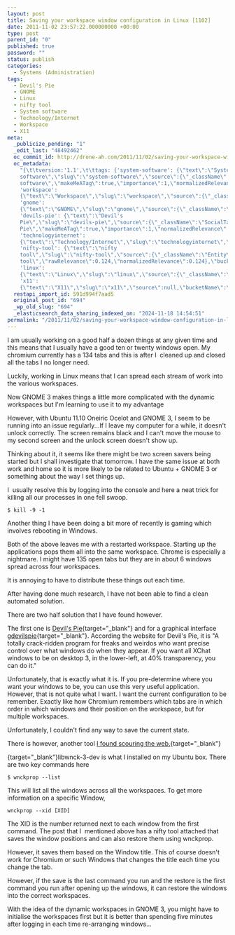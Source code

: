 ```yaml
---
layout: post
title: Saving your workspace window configuration in Linux [1102]
date: 2011-11-02 23:57:22.000000000 +00:00
type: post
parent_id: "0"
published: true
password: ""
status: publish
categories:
  - Systems (Administration)
tags:
  - Devil's Pie
  - GNOME
  - Linux
  - nifty tool
  - System software
  - Technology/Internet
  - Workspace
  - X11
meta:
  _publicize_pending: "1"
  _edit_last: "48492462"
  oc_commit_id: http://drone-ah.com/2011/11/02/saving-your-workspace-window-configuration-in-linux-1102/1320278245
  oc_metadata:
    "{\t\tversion:'1.1',\t\ttags: {'system-software': {\"text\":\"System
    software\",\"slug\":\"system-software\",\"source\":{\"_className\":\"SocialTag\",\"url\":\"http://d.opencalais.com/dochash-1/daa4fa61-efe7-3c32-944a-878150120340/SocialTag/2\",\"subjectURL\":null,\"type\":{\"_className\":\"ArtifactType\",\"url\":\"http://s.opencalais.com/1/type/tag/SocialTag\",\"name\":\"SocialTag\"},\"name\":\"System
    software\",\"makeMeATag\":true,\"importance\":1,\"normalizedRelevance\":1},\"bucketName\":\"current\",\"bucketPlacement\":\"auto\",\"_className\":\"Tag\"},
    'workspace':
    {\"text\":\"Workspace\",\"slug\":\"workspace\",\"source\":{\"_className\":\"SocialTag\",\"url\":\"http://d.opencalais.com/dochash-1/daa4fa61-efe7-3c32-944a-878150120340/SocialTag/6\",\"subjectURL\":null,\"type\":{\"_className\":\"ArtifactType\",\"url\":\"http://s.opencalais.com/1/type/tag/SocialTag\",\"name\":\"SocialTag\"},\"name\":\"Workspace\",\"makeMeATag\":true,\"importance\":1,\"normalizedRelevance\":1},\"bucketName\":\"current\",\"bucketPlacement\":\"auto\",\"_className\":\"Tag\"},
    'gnome':
    {\"text\":\"GNOME\",\"slug\":\"gnome\",\"source\":{\"_className\":\"SocialTag\",\"url\":\"http://d.opencalais.com/dochash-1/daa4fa61-efe7-3c32-944a-878150120340/SocialTag/8\",\"subjectURL\":null,\"type\":{\"_className\":\"ArtifactType\",\"url\":\"http://s.opencalais.com/1/type/tag/SocialTag\",\"name\":\"SocialTag\"},\"name\":\"GNOME\",\"makeMeATag\":true,\"importance\":1,\"normalizedRelevance\":1},\"bucketName\":\"current\",\"bucketPlacement\":\"auto\",\"_className\":\"Tag\"},
    'devils-pie': {\"text\":\"Devil's
    Pie\",\"slug\":\"devils-pie\",\"source\":{\"_className\":\"SocialTag\",\"url\":\"http://d.opencalais.com/dochash-1/daa4fa61-efe7-3c32-944a-878150120340/SocialTag/10\",\"subjectURL\":null,\"type\":{\"_className\":\"ArtifactType\",\"url\":\"http://s.opencalais.com/1/type/tag/SocialTag\",\"name\":\"SocialTag\"},\"name\":\"Devil's
    Pie\",\"makeMeATag\":true,\"importance\":1,\"normalizedRelevance\":1},\"bucketName\":\"current\",\"bucketPlacement\":\"auto\",\"_className\":\"Tag\"},
    'technologyinternet':
    {\"text\":\"Technology/Internet\",\"slug\":\"technologyinternet\",\"source\":{\"_className\":\"SocialTag\",\"url\":\"http://d.opencalais.com/dochash-1/daa4fa61-efe7-3c32-944a-878150120340/SocialTag/12\",\"subjectURL\":null,\"type\":{\"_className\":\"ArtifactType\",\"url\":\"http://s.opencalais.com/1/type/tag/SocialTag\",\"name\":\"SocialTag\"},\"name\":\"Technology_Internet\",\"makeMeATag\":true,\"importance\":1,\"normalizedRelevance\":1},\"bucketName\":\"current\",\"bucketPlacement\":\"auto\",\"_className\":\"Tag\"},
    'nifty-tool': {\"text\":\"nifty
    tool\",\"slug\":\"nifty-tool\",\"source\":{\"_className\":\"Entity\",\"url\":\"http://d.opencalais.com/genericHasher-1/1652aa40-fd21-35dc-9208-f6b686ae97df\",\"subjectURL\":null,\"type\":{\"_className\":\"ArtifactType\",\"url\":\"http://s.opencalais.com/1/type/em/e/IndustryTerm\",\"name\":\"IndustryTerm\"},\"name\":\"nifty
    tool\",\"rawRelevance\":0.124,\"normalizedRelevance\":0.124},\"bucketName\":\"current\",\"bucketPlacement\":\"auto\",\"_className\":\"Tag\"},
    'linux':
    {\"text\":\"Linux\",\"slug\":\"linux\",\"source\":{\"_className\":\"Entity\",\"url\":\"http://d.opencalais.com/genericHasher-1/d78cf8d0-3f64-398f-aaa3-b52fc0dab0a4\",\"subjectURL\":null,\"type\":{\"_className\":\"ArtifactType\",\"url\":\"http://s.opencalais.com/1/type/em/e/OperatingSystem\",\"name\":\"OperatingSystem\"},\"name\":\"Linux\",\"rawRelevance\":0.368,\"normalizedRelevance\":0.368},\"bucketName\":\"current\",\"bucketPlacement\":\"auto\",\"_className\":\"Tag\"},
    'x11':
    {\"text\":\"X11\",\"slug\":\"x11\",\"source\":null,\"bucketName\":\"current\",\"bucketPlacement\":\"auto\",\"_className\":\"Tag\"}}\t}"
  restapi_import_id: 591d994f7aad5
  original_post_id: "694"
  _wp_old_slug: "694"
  _elasticsearch_data_sharing_indexed_on: "2024-11-18 14:54:51"
permalink: "/2011/11/02/saving-your-workspace-window-configuration-in-linux-1102/"
---
```


I am usually working on a good half a dozen things at any given time and this
means that I usually have a good ten or twenty windows open. My chromium
currently has a 134 tabs and this is after I  cleaned up and closed all the tabs
I no longer need.

Luckily, working in Linux means that I can spread each stream of work into the
various workspaces.

Now GNOME 3 makes things a little more complicated with the dynamic workspaces
but I\'m learning to use it to my advantage

However, with Ubuntu 11.10 Oneiric Ocelot and GNOME 3, I seem to be running into
an issue regularly\...If I leave my computer for a while, it doesn\'t unlock
correctly. The screen remains black and I can\'t move the mouse to my second
screen and the unlock screen doesn\'t show up.

Thinking about it, it seems like there might be two screen savers being started
but I shall investigate that tomorrow. I have the same issue at both work and
home so it is more likely to be related to Ubuntu + GNOME 3 or something about
the way I set things up.

I  usually resolve this by logging into the console and here a neat trick for
killing all our processes in one fell swoop.

    $ kill -9 -1

Another thing I have been doing a bit more of recently is gaming which involves
rebooting in Windows.

Both of the above leaves me with a restarted workspace. Starting up the
applications pops them all into the same workspace. Chrome is especially a
nightmare. I might have 135 open tabs but they are in about 6 windows spread
across four workspaces.

It is annoying to have to distribute these things out each time.

After having done much research, I have not been able to find a clean automated
solution.

There are two half solution that I have found however.

The first one is
[Devil\'s Pie](http://live.gnome.org/DevilsPie "Devil's Pie"){target="\_blank"}
and for a graphical interface
[gdevilspie](http://code.google.com/p/gdevilspie/ "gdevilspie"){target="\_blank"}.
According the website for Devil\'s Pie, it is \"A totally crack-ridden program
for freaks and weirdos who want precise control over what windows do when they
appear. If you want all XChat windows to be on desktop 3, in the lower-left, at
40% transparency, you can do it.\"

Unfortunately, that is exactly what it is. If you pre-determine where you want
your windows to be, you can use this very useful application. However, that is
not quite what I want. I want the current configuration to be remember. Exactly
like how Chromium remembers which tabs are in which order in which windows and
their position on the workspace, but for multiple workspaces.

Unfortunately, I couldn\'t find any way to save the current state.

There is however, another tool
[I found scouring the web.](http://thialfihar.org/projects/window_position_session/ "Window Position Session"){target="\_blank"}

[](http://thialfihar.org/projects/window_position_session/ "Window Position Session"){target="\_blank"}libwnck-3-dev
is what I installed on my Ubuntu box. There are two key commands here

    $ wnckprop --list

This will list all the windows across all the workspaces. To get more
information on a specific Window,

    wnckprop --xid [XID]

The XID is the number returned next to each window from the first command. The
post that I  mentioned above has a nifty tool attached that saves the window
positions and can also restore them using wnckprop.

However, it saves them based on the Window title. This of course doesn\'t work
for Chromium or such Windows that changes the title each time you change the
tab.

However, if the save is the last command you run and the restore is the first
command you run after opening up the windows, it can restore the windows into
the correct workspaces.

With the idea of the dynamic workspaces in GNOME 3, you might have to initialise
the workspaces first but it is better than spending five minutes after logging
in each time re-arranging windows\...
